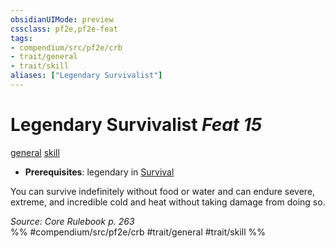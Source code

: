 ```yaml
---
obsidianUIMode: preview
cssclass: pf2e,pf2e-feat
tags:
- compendium/src/pf2e/crb
- trait/general
- trait/skill
aliases: ["Legendary Survivalist"]
---
```

# Legendary Survivalist  *Feat 15*  
[general](general.md "General Feat Trait")  [skill](skill.md "Skill Feat Trait")  

- **Prerequisites**: legendary in [Survival](skills.md#Survival)

You can survive indefinitely without food or water and can endure severe, extreme, and incredible cold and heat without taking damage from doing so.

*Source: Core Rulebook p. 263*  
%% #compendium/src/pf2e/crb #trait/general #trait/skill %%